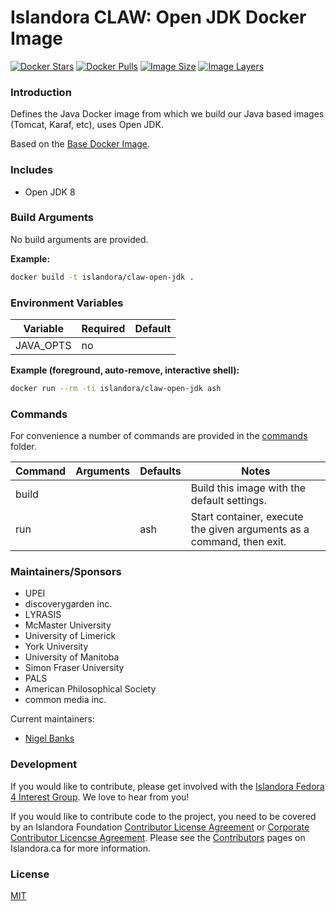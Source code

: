 # Islandora CLAW: Open JDK Docker Image

[![Docker Stars](https://img.shields.io/docker/stars/islandora/claw-open-jdk.svg)](https://hub.docker.com/r/islandora/claw-open-jdk/)
[![Docker Pulls](https://img.shields.io/docker/pulls/islandora/claw-open-jdk.svg)](https://hub.docker.com/r/islandora/claw-open-jdk/)
[![Image Size](https://img.shields.io/imagelayers/image-size/islandora/claw-open-jdk/latest.svg)](https://imagelayers.io/?images=islandora/claw-open-jdk:latest)
[![Image Layers](https://img.shields.io/imagelayers/layers/islandora/claw-open-jdk/latest.svg)](https://imagelayers.io/?images=islandora/claw-open-jdk:latest)

### Introduction

Defines the Java Docker image from which we build our Java based images (Tomcat,
Karaf, etc), uses Open JDK.

Based on the [Base Docker Image](https://github.com/Islandora-CLAW/docker-base).

### Includes

* Open JDK 8

### Build Arguments

No build arguments are provided.

**Example:**
```bash
docker build -t islandora/claw-open-jdk .
```

### Environment Variables

| Variable  | Required | Default |
|-----------|----------|---------|
| JAVA_OPTS | no       |         |

**Example (foreground, auto-remove, interactive shell):**
```bash
docker run --rm -ti islandora/claw-open-jdk ash
```

### Commands

For convenience a number of commands are provided in the [commands](/commands)
folder.

| Command | Arguments | Defaults | Notes                                                                 |
|---------|-----------|----------|-----------------------------------------------------------------------|
| build   |           |          | Build this image with the default settings.                           |
| run     |           | ash      | Start container, execute the given arguments as a command, then exit. |

### Maintainers/Sponsors

* UPEI
* discoverygarden inc.
* LYRASIS
* McMaster University
* University of Limerick
* York University
* University of Manitoba
* Simon Fraser University
* PALS
* American Philosophical Society
* common media inc.

Current maintainers:

* [Nigel Banks](https://github.com/nigelgbanks)

### Development

If you would like to contribute, please get involved with the
[Islandora Fedora 4 Interest Group](https://github.com/Islandora/Islandora-Fedora4-Interest-Group).
We love to hear from you!

If you would like to contribute code to the project, you need to be covered by
an Islandora Foundation
[Contributor License Agreement](http://islandora.ca/sites/default/files/islandora_cla.pdf)
or
[Corporate Contributor Licencse Agreement](http://islandora.ca/sites/default/files/islandora_ccla.pdf).
Please see the [Contributors](http://islandora.ca/resources/contributors) pages
on Islandora.ca for more information.

### License

[MIT](https://opensource.org/licenses/MIT)
